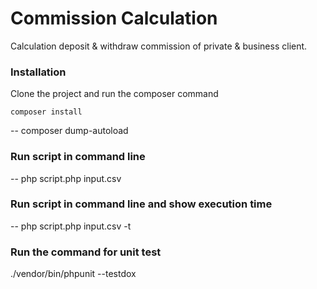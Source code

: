 # Commission Calculation
Calculation deposit &amp; withdraw commission of private &amp; business client.

### Installation 
Clone the project and run the composer command

```
composer install
```

-- composer dump-autoload
### Run script in command line
-- php script.php input.csv
### Run script in command line and show execution time
-- php script.php input.csv -t

### Run the command for unit test
./vendor/bin/phpunit --testdox
